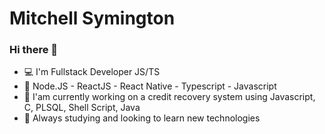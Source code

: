 # Mitchell Symington

### Hi there 👋
- :computer: I'm Fullstack Developer JS/TS
- :rocket: Node.JS - ReactJS - React Native - Typescript - Javascript
- 🔭 I'am currently working on a credit recovery system using Javascript, C, PLSQL, Shell Script, Java
- 🌱 Always studying and looking to learn new technologies
